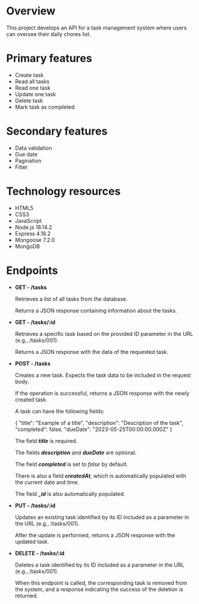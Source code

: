 # Overview

This project develops an API for a task management system where users can oversee their daily chores list.

# Primary features

- Create task
- Read all tasks
- Read one task
- Update one task
- Delete task
- Mark task as completed

# Secondary features

- Data validation
- Due date
- Pagination
- Filter

# Technology resources

- HTML5
- CSS3
- JavaScript
- Node.js 18.14.2
- Express 4.18.2
- Mongoose 7.2.0
- MongoDB

# Endpoints

- **GET - /tasks**
    
    Retrieves a list of all tasks from the database.
    
    Returns a JSON response containing information about the tasks.
    
- **GET - /tasks/:id**
    
    Retrieves a specific task based on the provided ID parameter in the URL (e.g., /tasks/001).
    
    Returns a JSON response with the data of the requested task.
    
- **POST - /tasks**
    
    Creates a new task. Expects the task data to be included in the request body.
    
    If the operation is successful, returns a JSON response with the newly created task.
    
    A task can have the following fields:
    
    {
        "title": "Example of a title",
        "description": "Description of the task",
        "completed": false,
        "dueDate": "2023-05-25T00:00:00.000Z"
    }
    
    The field ***title*** is required.
    
    The fields ***description*** and ***dueDate*** are optional.
    
    The field ***completed*** is set to *false* by default.
    
    There is also a field ***createdAt***, which is automatically populated with the current date and time.
    
    The field ***_id*** is also automatically populated.
    
- **PUT - /tasks/:id**
    
    Updates an existing task identified by its ID included as a parameter in the URL (e.g., /tasks/001).
    
    After the update is performed, returns a JSON response with the updated task.
    
- **DELETE - /tasks/:id**
    
    Deletes a task identified by its ID included as a parameter in the URL (e.g., /tasks/001).
    
    When this endpoint is called, the corresponding task is removed from the system, and a response indicating the success of the deletion is returned.